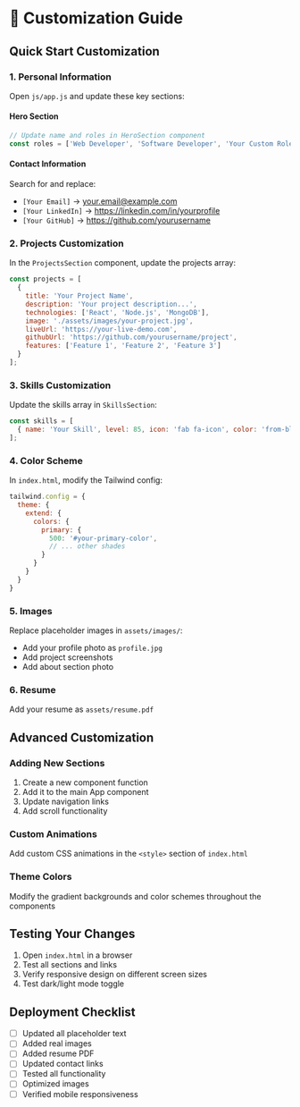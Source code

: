 # 🎨 Customization Guide

## Quick Start Customization

### 1. Personal Information
Open `js/app.js` and update these key sections:

#### Hero Section
```javascript
// Update name and roles in HeroSection component
const roles = ['Web Developer', 'Software Developer', 'Your Custom Role'];
```

#### Contact Information
Search for and replace:
- `[Your Email]` → your.email@example.com
- `[Your LinkedIn]` → https://linkedin.com/in/yourprofile
- `[Your GitHub]` → https://github.com/yourusername

### 2. Projects Customization
In the `ProjectsSection` component, update the projects array:

```javascript
const projects = [
  {
    title: 'Your Project Name',
    description: 'Your project description...',
    technologies: ['React', 'Node.js', 'MongoDB'],
    image: './assets/images/your-project.jpg',
    liveUrl: 'https://your-live-demo.com',
    githubUrl: 'https://github.com/yourusername/project',
    features: ['Feature 1', 'Feature 2', 'Feature 3']
  }
];
```

### 3. Skills Customization
Update the skills array in `SkillsSection`:

```javascript
const skills = [
  { name: 'Your Skill', level: 85, icon: 'fab fa-icon', color: 'from-blue-500 to-cyan-500' }
];
```

### 4. Color Scheme
In `index.html`, modify the Tailwind config:

```javascript
tailwind.config = {
  theme: {
    extend: {
      colors: {
        primary: {
          500: '#your-primary-color',
          // ... other shades
        }
      }
    }
  }
}
```

### 5. Images
Replace placeholder images in `assets/images/`:
- Add your profile photo as `profile.jpg`
- Add project screenshots
- Add about section photo

### 6. Resume
Add your resume as `assets/resume.pdf`

## Advanced Customization

### Adding New Sections
1. Create a new component function
2. Add it to the main App component
3. Update navigation links
4. Add scroll functionality

### Custom Animations
Add custom CSS animations in the `<style>` section of `index.html`

### Theme Colors
Modify the gradient backgrounds and color schemes throughout the components

## Testing Your Changes
1. Open `index.html` in a browser
2. Test all sections and links
3. Verify responsive design on different screen sizes
4. Test dark/light mode toggle

## Deployment Checklist
- [ ] Updated all placeholder text
- [ ] Added real images
- [ ] Added resume PDF
- [ ] Updated contact links
- [ ] Tested all functionality
- [ ] Optimized images
- [ ] Verified mobile responsiveness

